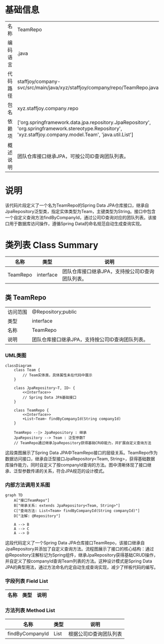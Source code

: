 # 基础信息

|      |      |
|------|------|
| 名称 | TeamRepo |
| 编码语言 | .java |
| 代码路径 | staffjoy/company-svc/src/main/java/xyz/staffjoy/company/repo/TeamRepo.java |
| 包名 | xyz.staffjoy.company.repo |
| 依赖项 | ['org.springframework.data.jpa.repository.JpaRepository', 'org.springframework.stereotype.Repository', 'xyz.staffjoy.company.model.Team', 'java.util.List'] |
| 概述说明 | 团队仓库接口继承JPA，可按公司ID查询团队列表。 |

# 说明

该代码片段定义了一个名为TeamRepo的Spring Data JPA仓库接口，继承自JpaRepository泛型类，指定实体类型为Team，主键类型为String。接口中包含一个自定义查询方法findByCompanyId，通过公司ID查询对应的团队列表。该接口用于数据库访问操作，遵循Spring Data的命名规范自动生成查询实现。

# 类列表 Class Summary

| 名称   | 类型  | 说明 |
|-------|------|-------------|
| TeamRepo | interface | 团队仓库接口继承JPA，支持按公司ID查询团队列表。 |



## 类 TeamRepo

|      |      |
|------|------|
| 访问范围 | @Repository;public |
| 类型 | interface |
| 名称 | TeamRepo |
| 说明 | 团队仓库接口继承JPA，支持按公司ID查询团队列表。 |


### UML类图

```mermaid
classDiagram
    class Team {
        // Team实体类，具体属性未在代码中展示
    }

    class JpaRepository~T, ID~ {
        <<Interface>>
        // Spring Data JPA基础接口
    }

    class TeamRepo {
        <<Interface>>
        +List~Team~ findByCompanyId(String companyId)
    }

    TeamRepo --|> JpaRepository : 继承
    JpaRepository --> Team : 泛型参数T
    // TeamRepo通过继承JpaRepository获得基础CRUD能力，并扩展自定义查询方法
```

这段类图展示了Spring Data JPA中TeamRepo接口的层级关系。TeamRepo作为数据访问接口，继承自泛型接口JpaRepository<Team, String>，获得基础数据库操作能力，同时自定义了按companyId查询的方法。图中清晰体现了接口继承、泛型参数传递的关系，符合JPA规范的设计模式。


### 内部方法调用关系图

```mermaid
graph TD
    A["接口TeamRepo"]
    B["继承关系: extends JpaRepository<Team, String>"]
    C["查询方法: List<Team> findByCompanyId(String companyId)"]
    D["注解: @Repository"]

    A --> B
    A --> C
    A --> D
```

这段代码定义了一个Spring Data JPA仓库接口TeamRepo，该接口继承自JpaRepository并添加了自定义查询方法。流程图展示了接口的核心结构：通过@Repository注解标记为Spring组件，继承JpaRepository获得基础CRUD操作，并自定义了按companyId查询Team列表的方法。这种设计模式是Spring Data JPA的典型用法，通过方法命名约定自动生成查询实现，减少了样板代码的编写。

### 字段列表 Field List

| 名称  | 类型  | 说明 |
|-------|-------|------|

### 方法列表 Method List

| 名称  | 类型  | 说明 |
|-------|-------|------|
| findByCompanyId | List<Team> | 根据公司ID查询团队列表 |




